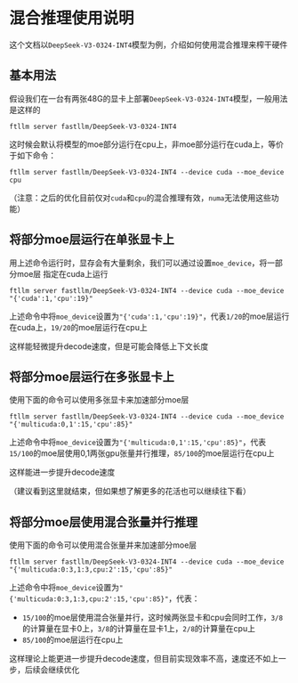 # 混合推理使用说明

这个文档以`DeepSeek-V3-0324-INT4`模型为例，介绍如何使用混合推理来榨干硬件

## 基本用法

假设我们在一台有两张48G的显卡上部署`DeepSeek-V3-0324-INT4`模型，一般用法是这样的


```
ftllm server fastllm/DeepSeek-V3-0324-INT4
```

这时候会默认将模型的moe部分运行在cpu上，非moe部分运行在cuda上，等价于如下命令：

```
ftllm server fastllm/DeepSeek-V3-0324-INT4 --device cuda --moe_device cpu
```

（注意：之后的优化目前仅对`cuda`和`cpu`的混合推理有效，`numa`无法使用这些功能）

## 将部分moe层运行在单张显卡上

用上述命令运行时，显存会有大量剩余，我们可以通过设置`moe_device`，将一部分moe层
指定在cuda上运行

```
ftllm server fastllm/DeepSeek-V3-0324-INT4 --device cuda --moe_device "{'cuda':1,'cpu':19}"
```

上述命令中将`moe_device`设置为`"{'cuda':1,'cpu':19}"`，代表`1/20`的moe层运行在cuda上，`19/20`的moe层运行在cpu上

这样能轻微提升decode速度，但是可能会降低上下文长度

## 将部分moe层运行在多张显卡上

使用下面的命令可以使用多张显卡来加速部分moe层

```
ftllm server fastllm/DeepSeek-V3-0324-INT4 --device cuda --moe_device "{'multicuda:0,1':15,'cpu':85}"
```

上述命令中将`moe_device`设置为`"{'multicuda:0,1':15,'cpu':85}"`，代表`15/100`的moe层使用0,1两张gpu张量并行推理，`85/100`的moe层运行在cpu上

这样能进一步提升decode速度

（建议看到这里就结束，但如果想了解更多的花活也可以继续往下看）

## 将部分moe层使用混合张量并行推理

使用下面的命令可以使用混合张量并来加速部分moe层

```
ftllm server fastllm/DeepSeek-V3-0324-INT4 --device cuda --moe_device "{'multicuda:0:3,1:3,cpu:2':15,'cpu':85}"
```

上述命令中将`moe_device`设置为`"{'multicuda:0:3,1:3,cpu:2':15,'cpu':85}"`，代表：
- `15/100`的moe层使用混合张量并行，这时候两张显卡和cpu会同时工作，`3/8`的计算量在显卡0上，`3/8`的计算量在显卡1上，`2/8`的计算量在cpu上
- `85/100`的moe层运行在cpu上

这样理论上能更进一步提升decode速度，但目前实现效率不高，速度还不如上一步，后续会继续优化

